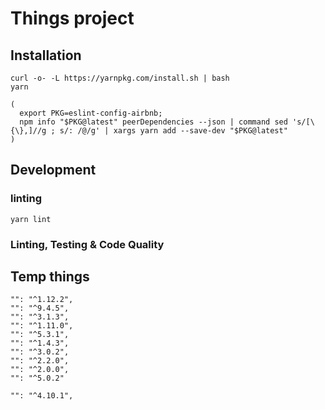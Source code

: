 # Things project

## Installation

```
curl -o- -L https://yarnpkg.com/install.sh | bash
yarn
```

```
(
  export PKG=eslint-config-airbnb;
  npm info "$PKG@latest" peerDependencies --json | command sed 's/[\{\},]//g ; s/: /@/g' | xargs yarn add --save-dev "$PKG@latest"
)
```

## Development

### linting
```
yarn lint
```



### Linting, Testing & Code Quality

## Temp things

    "": "^1.12.2",
    "": "^9.4.5",
    "": "^3.1.3",
    "": "^1.11.0",
    "": "^5.3.1",
    "": "^1.4.3",
    "": "^3.0.2",
    "": "^2.2.0",
    "": "^2.0.0",
    "": "^5.0.2"

    "": "^4.10.1",

